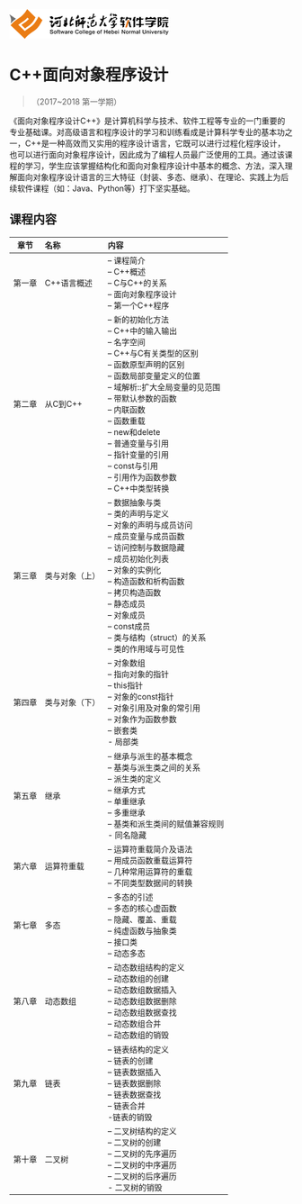 ![河北师范大学软件学院](./image/logo.png)

# C++面向对象程序设计 

>（2017~2018 第一学期）

《面向对象程序设计C++》是计算机科学与技术、软件工程等专业的一门重要的专业基础课。对高级语言和程序设计的学习和训练看成是计算科学专业的基本功之一，C++是一种高效而又实用的程序设计语言，它既可以进行过程化程序设计，也可以进行面向对象程序设计，因此成为了编程人员最广泛使用的工具。通过该课程的学习，学生应该掌握结构化和面向对象程序设计中基本的概念、方法，深入理解面向对象程序设计语言的三大特征（封装、多态、继承）、在理论、实践上为后续软件课程（如：Java、Python等）打下坚实基础。

## 课程内容


| 章节 | 名称 | 内容 | 
|:---:|:---|:---|
| 第一章 | C++语言概述 | – 课程简介<br/>– C++概述<br/>– C与C++的关系<br/>– 面向对象程序设计<br/>– 第一个C++程序 | 
| 第二章 | 从C到C++ | – 新的初始化方法<br/>– C++中的输入输出<br/>– 名字空间<br/>– C++与C有关类型的区别<br/>– 函数原型声明的区别<br/>– 函数局部变量定义的位置<br/>– 域解析::扩大全局变量的见范围<br/>– 带默认参数的函数<br/>– 内联函数<br/>– 函数重载<br/>– new和delete<br/>– 普通变量与引用<br/>– 指针变量的引用<br/>– const与引用<br/>– 引用作为函数参数<br/>– C++中类型转换 | 
| 第三章 | 类与对象（上） | – 数据抽象与类<br/>– 类的声明与定义<br/>– 对象的声明与成员访问<br/>– 成员变量与成员函数<br/>– 访问控制与数据隐藏<br/>– 成员初始化列表<br/>– 对象的实例化<br/>– 构造函数和析构函数<br/>– 拷贝构造函数<br/>– 静态成员<br/>– 对象成员<br/>– const成员<br/>– 类与结构（struct）的关系<br/>– 类的作用域与可见性 | 
| 第四章 | 类与对象（下） | – 对象数组<br/>– 指向对象的指针<br/>– this指针<br/>– 对象的const指针<br/>– 对象引用及对象的常引用<br/>– 对象作为函数参数<br/>– 嵌套类<br/>- 局部类 | 
| 第五章 | 继承 | – 继承与派生的基本概念<br/>– 基类与派生类之间的关系<br/>– 派生类的定义<br/>– 继承方式<br/>– 单重继承<br/>– 多重继承<br/>– 基类和派生类间的赋值兼容规则<br/>- 同名隐藏 | 
| 第六章 | 运算符重载 | – 运算符重载简介及语法<br/>– 用成员函数重载运算符<br/>– 几种常用运算符的重载<br/>– 不同类型数据间的转换 | 
| 第七章 | 多态 | – 多态的引述<br/>– 多态的核心虚函数<br/>– 隐藏、覆盖、重载<br/>– 纯虚函数与抽象类<br/>– 接口类<br/>– 动态多态 | 
| 第八章 | 动态数组 | – 动态数组结构的定义<br/>– 动态数组的创建<br/>– 动态数组数据插入<br/>– 动态数组数据删除<br/>– 动态数组数据查找<br/>– 动态数组合并<br/>– 动态数组的销毁 | 
| 第九章 | 链表 | – 链表结构的定义<br/>– 链表的创建<br/>– 链表数据插入<br/>– 链表数据删除<br/>– 链表数据查找<br/>– 链表合并<br/>-链表的销毁 | 
| 第十章 | 二叉树 | – 二叉树结构的定义<br/>– 二叉树的创建<br/>– 二叉树的先序遍历<br/>– 二叉树的中序遍历<br/>– 二叉树的后序遍历<br/>- 二叉树的销毁 | 


